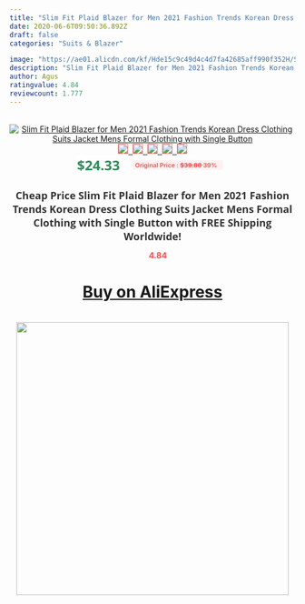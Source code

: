 ```yaml
---
title: "Slim Fit Plaid Blazer for Men 2021 Fashion Trends Korean Dress Clothing Suits Jacket Mens Formal Clothing with Single Button"
date: 2020-06-6T09:50:36.892Z
draft: false
categories: "Suits & Blazer"

image: "https://ae01.alicdn.com/kf/Hde15c9c49d4c4d7fa42685aff990f352H/Slim-Fit-Plaid-Blazer-for-Men-2021-Fashion-Trends-Korean-Dress-Clothing-Suits-Jacket-Mens-Formal.jpg"
description: "Slim Fit Plaid Blazer for Men 2021 Fashion Trends Korean Dress Clothing Suits Jacket Mens Formal Clothing with Single Button"
author: Agus
ratingvalue: 4.84
reviewcount: 1.777
---
```

<br>
<div style="text-align: center;">
<a href="https://s.click.aliexpress.com/e/_9AxQzP" target="_blank" rel="nofollow noopener noreferrer"><img alt="Slim Fit Plaid Blazer for Men 2021 Fashion Trends Korean Dress Clothing Suits Jacket Mens Formal Clothing with Single Button" class="magnifier-image" src="https://ae01.alicdn.com/kf/Hde15c9c49d4c4d7fa42685aff990f352H/Slim-Fit-Plaid-Blazer-for-Men-2021-Fashion-Trends-Korean-Dress-Clothing-Suits-Jacket-Mens-Formal.jpg_640x640.jpg">
<br>
<img style="border:1px solid salmon" src="https://ae01.alicdn.com/kf/Hde15c9c49d4c4d7fa42685aff990f352H/Slim-Fit-Plaid-Blazer-for-Men-2021-Fashion-Trends-Korean-Dress-Clothing-Suits-Jacket-Mens-Formal.jpg_120x120.jpg">&nbsp;&nbsp;<img style="border:1px solid salmon" src="https://ae01.alicdn.com/kf/H129eab598ead4bdf812b482cde3767e07/Slim-Fit-Plaid-Blazer-for-Men-2021-Fashion-Trends-Korean-Dress-Clothing-Suits-Jacket-Mens-Formal.jpg_120x120.jpg">&nbsp;&nbsp;<img style="border:1px solid salmon" src="https://ae01.alicdn.com/kf/H922675f2fae742b0af0c87229de6a9f3c/Slim-Fit-Plaid-Blazer-for-Men-2021-Fashion-Trends-Korean-Dress-Clothing-Suits-Jacket-Mens-Formal.jpg_120x120.jpg">&nbsp;&nbsp;<img style="border:1px solid salmon" src="https://ae01.alicdn.com/kf/Hde005535b158410cb2af297fbf80c9bfY/Slim-Fit-Plaid-Blazer-for-Men-2021-Fashion-Trends-Korean-Dress-Clothing-Suits-Jacket-Mens-Formal.jpg_120x120.jpg">&nbsp;&nbsp;<img style="border:1px solid salmon" src="https://ae01.alicdn.com/kf/H359646418d3747ff88248c59f3072021F/Slim-Fit-Plaid-Blazer-for-Men-2021-Fashion-Trends-Korean-Dress-Clothing-Suits-Jacket-Mens-Formal.jpg_120x120.jpg"></a></div><br0>
<div style="text-align: center;"><span style="background-color: white; border: 0px; box-sizing: border-box; color: seagreen; display: inline-block; font-family: &quot;open sans&quot; , &quot;arial&quot; , &quot;helvetica&quot; , sans-serif , &quot;heiti&quot;; font-size: 24px; font-stretch: inherit; font-weight: 700; line-height: inherit; margin: 0px 10px 0px 0px; padding: 0px; vertical-align: middle;">$24.33 </span>
<span style="background: rgb(255 , 241 , 241); border-radius: 3px; border: 0px; box-sizing: border-box; color: #ff4747; display: inline-block; font-family: inherit; font-size: 12px; font-stretch: inherit; font-style: inherit; font-variant: inherit; font-weight: 600; line-height: inherit; margin: 0px; padding: 2px 5px; transform: scale(0.9); vertical-align: middle;">Original Price : <b style="text-decoration: line-through;">$39.88 </b> 39%&nbsp;&nbsp;</span></div>
<h1 style="color: #333333; display: inline-block; font-family: &quot;open sans&quot; , &quot;arial&quot; , &quot;helvetica&quot; , sans-serif , &quot;heiti&quot;; font-size: 18px; font-stretch: inherit; font-weight: 700; text-align: center;">Cheap Price Slim Fit Plaid Blazer for Men 2021 Fashion Trends Korean Dress Clothing Suits Jacket Mens Formal Clothing with Single Button with FREE Shipping Worldwide!</h1>
<div style="color: #ff4747; text-align: center;">
<img src="https://4.bp.blogspot.com/-M0ZcTcb-5uY/XleCXlxnR4I/AAAAAAAAAEc/OrjgMkXV1oMQFaCRZj5HQwOCBcu3w1FegCPcBGAYYCw/s1600/star.png" style="height: 15px;">&nbsp;<b>4.84</b></div>
<div class="button_cont" align="center"><a class="buynow_a" href="https://s.click.aliexpress.com/e/_9AxQzP" target="_blank" rel="nofollow noopener noreferrer"><H1>Buy on AliExpress</H1></a></div><br>
<div class="separator" style="clear: both; text-align: center;">
<img src="https://lh3.googleusercontent.com/-pTy5HemUv9M/XlePHvY0dAI/AAAAAAAAAE4/0nX5iRUoIWY8eMW9Dpxeirr157OZliDIgCLcBGAsYHQ/s1600/badge.gif" width="480">
</div>
